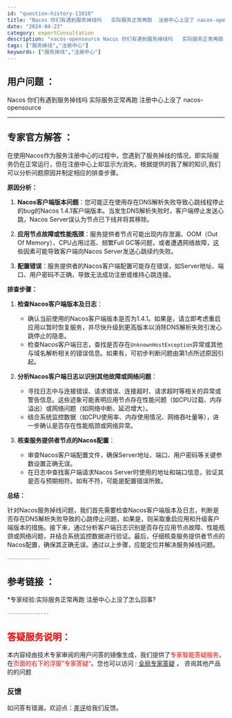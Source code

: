 ```yaml
---
id: "question-history-11018"
title: "Nacos 你们有遇到服务掉线吗   实际服务正常再跑  注册中心上没了 nacos-opensource"
date: "2024-04-23"
category: expertConsultation
description: "nacos-opensource Nacos 你们有遇到服务掉线吗   实际服务正常再跑  注册中心上没了"
tags: ["服务掉线","注册中心"]
keywords: ["服务掉线","注册中心"]
---
```


## 用户问题 ： 
 Nacos 你们有遇到服务掉线吗   实际服务正常再跑  注册中心上没了 nacos-opensource 

---------------
## 专家官方解答 ：

在使用Nacos作为服务注册中心的过程中，您遇到了服务掉线的情况，即实际服务仍在正常运行，但在注册中心上却显示为消失。根据提供的我了解的知识,我们可以分析问题原因并制定相应的排查步骤。

**原因分析：**

1. **Nacos客户端版本问题**：您可能正在使用存在DNS解析失败导致心跳线程停止的bug的Nacos 1.4.1客户端版本。当发生DNS解析失败时，客户端停止发送心跳，Nacos Server误认为节点已下线并将其移除。

2. **应用节点故障或性能瓶颈**：服务提供者节点可能出现内存泄漏、OOM（Out Of Memory）、CPU占用过高、频繁Full GC等问题，或者遭遇网络故障，这些因素可能导致客户端向Nacos Server发送心跳续约失败。

3. **配置错误**：服务提供者的Nacos客户端配置可能存在错误，如Server地址、端口、用户密码不正确，导致无法成功注册或维持心跳连接。

**排查步骤：**

1. **检查Nacos客户端版本及日志**：
   - 确认当前使用的Nacos客户端版本是否为1.4.1。如果是，请立即考虑重启应用以暂时恢复服务，并尽快升级到更高版本以消除DNS解析失败引发心跳停止的隐患。
   - 检查Nacos客户端日志，查找是否存在`UnknownHostException`异常或其他与域名解析相关的错误信息。如果有，可初步判断问题由第1点所述原因引起。

2. **分析Nacos客户端日志以识别其他故障或网络问题**：
   - 寻找日志中与连接错误、请求错误、连接超时、请求超时等相关的异常或警告信息。这些迹象可能表明应用节点存在性能问题（如CPU过载、内存溢出）或网络问题（如网络中断、延迟增大）。
   - 结合系统监控数据（如CPU使用率、内存使用情况、网络吞吐量等），进一步确认是否存在性能瓶颈或网络异常。

3. **核查服务提供者节点的Nacos配置**：
   - 审查Nacos客户端配置文件，确保Server地址、端口、用户密码等关键参数设置正确无误。
   - 在日志中查找客户端请求Nacos Server时使用的地址和端口信息，验证其是否与预期相符。如有不符，可能是配置错误所致。

**总结：**

针对Nacos服务掉线问题，我们首先需要检查Nacos客户端版本及日志，判断是否存在DNS解析失败导致的心跳停止问题，如果是，则采取重启应用和升级客户端版本的措施。接下来，通过分析客户端日志识别是否存在应用节点故障、性能瓶颈或网络问题，并结合系统监控数据进行验证。最后，仔细核查服务提供者节点的Nacos配置，确保其正确无误。通过以上步骤，应能定位并解决服务掉线问题。


<font color="#949494">---------------</font> 


## 参考链接 ：

*专家经验:实际服务正常再跑 注册中心上没了怎么回事? 


 <font color="#949494">---------------</font> 
 


## <font color="#FF0000">答疑服务说明：</font> 

本内容经由技术专家审阅的用户问答的镜像生成，我们提供了<font color="#FF0000">专家智能答疑服务</font>，在<font color="#FF0000">页面的右下的浮窗”专家答疑“</font>。您也可以访问 : [全局专家答疑](https://opensource.alibaba.com/chatBot) 。 咨询其他产品的的问题

### 反馈
如问答有错漏，欢迎点：[差评](https://ai.nacos.io/user/feedbackByEnhancerGradePOJOID?enhancerGradePOJOId=11670)给我们反馈。
